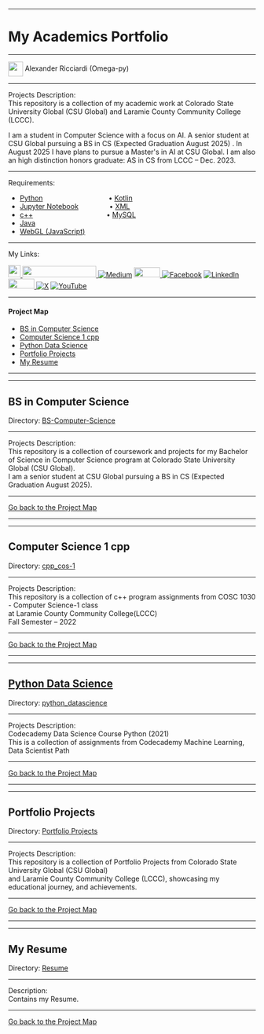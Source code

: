﻿-----------------------------------------------------------------------------------------------------------------------------
# My Academics Portfolio 
-----------------------------------------------------------------------------------------------------------------------------

<img width="30" height="30" align="center" src="https://github.com/user-attachments/assets/a8e0ea66-5d8f-43b3-8fff-2c3d74d57f53"> Alexander Ricciardi (Omega-py) 

-----------------------------------------------------------------------------------------------------------------------------

Projects Description:  
This repository is a collection of my academic work at Colorado State University Global (CSU Global) and Laramie County Community College (LCCC).

I am a student in Computer Science with a focus on AI. 
A senior student at CSU Global pursuing a BS in CS (Expected Graduation August 2025) .
In August 2025 I have plans to pursue a Master's in AI at CSU Global.
I am also an high distinction honors graduate: AS in CS from LCCC – Dec. 2023.

-----------------------------------------------------------------------------------------------------------------------------

Requirements:  
- [Python](https://www.python.org/)<span>&nbsp;&nbsp;&nbsp;&nbsp;&nbsp;&nbsp;&nbsp;&nbsp;&nbsp;&nbsp;&nbsp;&nbsp;&nbsp;&nbsp;&nbsp;&nbsp;&nbsp;&nbsp;&nbsp;&nbsp;&nbsp;&nbsp;&nbsp;&nbsp;&nbsp;&nbsp;&nbsp;&nbsp;&nbsp;&nbsp;&nbsp;&nbsp;&nbsp;&nbsp;•  [Kotlin](https://kotlinlang.org/)</span>
- [Jupyter Notebook](https://jupyter.org/)<span>&nbsp;&nbsp;&nbsp;&nbsp;&nbsp;&nbsp;&nbsp;&nbsp;&nbsp;&nbsp;&nbsp;&nbsp;&nbsp;&nbsp;&nbsp;&nbsp;•  [XML](https://www.w3.org/XML/)</span>    
- [c++](https://isocpp.org/std/the-standard)<span>&nbsp;&nbsp;&nbsp;&nbsp;&nbsp;&nbsp;&nbsp;&nbsp;&nbsp;&nbsp;&nbsp;&nbsp;&nbsp;&nbsp;&nbsp;&nbsp;&nbsp;&nbsp;&nbsp;&nbsp;&nbsp;&nbsp;&nbsp;&nbsp;&nbsp;&nbsp;&nbsp;&nbsp;&nbsp;&nbsp;&nbsp;&nbsp;&nbsp;&nbsp;&nbsp;&nbsp;&nbsp;&nbsp;•  [MySQL](https://www.mysql.com/)</span>
- [Java](https://www.java.com/en/)
- [WebGL (JavaScript)](https://developer.mozilla.org/en-US/docs/Web/API/WebGL_API)

-----------------------------------------------------------------------------------------------------------------------------

My Links:   

<i><a href="https://www.alexomegapy.com" target="_blank"><img width="25" height="25" src="https://github.com/user-attachments/assets/a8e0ea66-5d8f-43b3-8fff-2c3d74d57f53"></i>
<i><a href="https://www.alexomegapy.com" target="_blank"><img width="150" height="23" src="https://github.com/user-attachments/assets/caa139ba-6b78-403f-902b-84450ff4d563"></i>
[![Medium](https://img.shields.io/badge/Medium-12100E?style=for-the-badge&logo=medium&logoColor=whit)](https://medium.com/@alex.omegapy)
<i><a href="https://dev.to/alex_ricciardi" target="_blank"><img width="53" height="20" src="https://github.com/user-attachments/assets/3dee9933-d8c9-4a38-b32e-b7a3c55e7e97"></i>
[![Facebook](https://img.shields.io/badge/Facebook-%231877F2.svg?logo=Facebook&logoColor=white)](https://www.facebook.com/profile.php?id=100089638857137)
[![LinkedIn](https://img.shields.io/badge/LinkedIn-%230077B5.svg?logo=linkedin&logoColor=white)](https://linkedin.com/in/alex-ricciardi)
<i><a href="https://www.threads.net/@alexomegapy?hl=en" target="_blank"><img width="53" height="20" src="https://github.com/user-attachments/assets/58c9e833-4501-42e4-b4fe-39ffafba99b2"></i>
[![X](https://img.shields.io/badge/X-black.svg?logo=X&logoColor=white)](https://x.com/AlexOmegapy)
[![YouTube](https://img.shields.io/badge/YouTube-%23FF0000.svg?logo=YouTube&logoColor=white)](https://www.youtube.com/channel/UC4rMaQ7sqywMZkfS1xGh2AA)    

-----------------------------------------------------------------------------------------------------------------------------

#### Project Map
- [BS in Computer Science](#bs-in-computer-science)
- [Computer Science 1 cpp](#computer-science-1-cpp)  
- [Python Data Science](#python-data-science)
- [Portfolio Projects](#portfolio-projects)
- [My Resume](#my-resume)

-----------------------------------------------------------------------------------------------------------------------------
-----------------------------------------------------------------------------------------------------------------------------
## BS in Computer Science
Directory: [BS-Computer-Science](https://github.com/Omegapy/My-Academics-Portfolio/tree/main/BS-Computer-Science)  

-----------------------------------------------------------------------------------------------------------------------------

Projects Description:   
This repository is a collection of coursework and projects for my Bachelor of Science in Computer Science program at Colorado State University Global (CSU Global).  
I am a senior student at CSU Global pursuing a BS in CS (Expected Graduation August 2025).

-----------------------------------------------------------------------------------------------------------------------------

[Go back to the Project Map](#project-map)

-----------------------------------------------------------------------------------------------------------------------------
-----------------------------------------------------------------------------------------------------------------------------
## Computer Science 1 cpp
Directory: [cpp_cos-1](https://github.com/Omegapy/My-Academics-Portfolio/tree/main/cpp_cos-1)  

-----------------------------------------------------------------------------------------------------------------------------

Projects Description:   
This repository is a collection of c++ program assignments from COSC 1030 - Computer Science-1 class   
at Laramie County Community College(LCCC)  
Fall Semester – 2022

-----------------------------------------------------------------------------------------------------------------------------

[Go back to the Project Map](#project-map)

-----------------------------------------------------------------------------------------------------------------------------
-----------------------------------------------------------------------------------------------------------------------------
## [Python Data Science](https://github.com/Omegapy/My-Academics-Portfolio/tree/main/python_datascience)    
Directory: [python_datascience](https://github.com/Omegapy/My-Academics-Portfolio/tree/main/python_datascience)  

-----------------------------------------------------------------------------------------------------------------------------

Projects Description:   
Codecademy Data Science Course Python (2021)  
This is a collection of assignments from Codecademy Machine Learning, Data Scientist Path  

-----------------------------------------------------------------------------------------------------------------------------

[Go back to the Project Map](#project-map)

-----------------------------------------------------------------------------------------------------------------------------
-----------------------------------------------------------------------------------------------------------------------------
## Portfolio Projects
Directory: [Portfolio Projects](https://github.com/Omegapy/My-Academics-Portfolio/tree/main/Portfolio%20Projects)

-----------------------------------------------------------------------------------------------------------------------------

Projects Description:   
This repository is a collection of Portfolio Projects from Colorado State University Global (CSU Global)  
and Laramie County Community College (LCCC), showcasing my educational journey, and achievements.

-----------------------------------------------------------------------------------------------------------------------------

[Go back to the Project Map](#project-map)

-----------------------------------------------------------------------------------------------------------------------------
-----------------------------------------------------------------------------------------------------------------------------
## My Resume
Directory: [Resume](https://github.com/Omegapy/My-Academics-Portfolio/tree/main/Resume) 

-----------------------------------------------------------------------------------------------------------------------------

Description:   
Contains my Resume.

-----------------------------------------------------------------------------------------------------------------------------

[Go back to the Project Map](#project-map)




